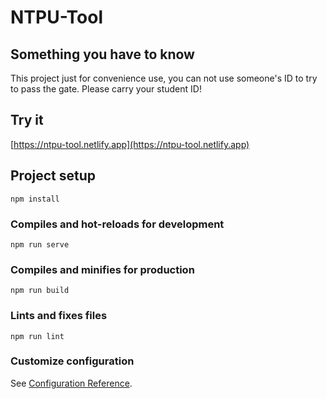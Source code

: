 # NTPU-Tool

## Something you have to know

This project just for convenience use, you can not use someone's ID to try to pass the gate. 
Please carry your student ID!

## Try it

[https://ntpu-tool.netlify.app](https://ntpu-tool.netlify.app)

## Project setup
```
npm install
```

### Compiles and hot-reloads for development
```
npm run serve
```

### Compiles and minifies for production
```
npm run build
```

### Lints and fixes files
```
npm run lint
```

### Customize configuration
See [Configuration Reference](https://cli.vuejs.org/config/).
